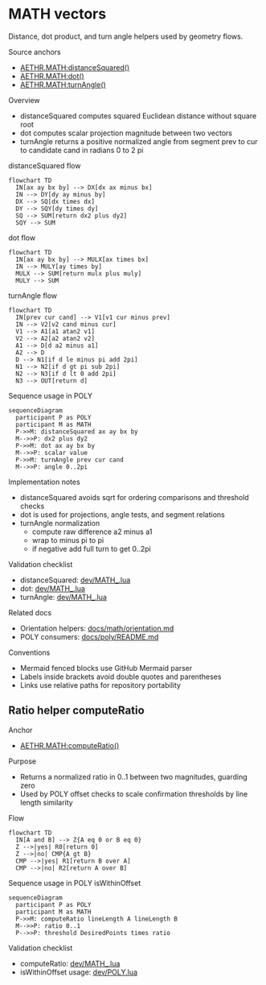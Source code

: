 # MATH vectors

Distance, dot product, and turn angle helpers used by geometry flows.

Source anchors
- [AETHR.MATH:distanceSquared()](../../dev/MATH_.lua:58)
- [AETHR.MATH:dot()](../../dev/MATH_.lua:75)
- [AETHR.MATH:turnAngle()](../../dev/MATH_.lua:142)

Overview

- distanceSquared computes squared Euclidean distance without square root
- dot computes scalar projection magnitude between two vectors
- turnAngle returns a positive normalized angle from segment prev to cur to candidate cand in radians 0 to 2 pi

distanceSquared flow

```mermaid
flowchart TD
  IN[ax ay bx by] --> DX[dx ax minus bx]
  IN --> DY[dy ay minus by]
  DX --> SQ[dx times dx]
  DY --> SQY[dy times dy]
  SQ --> SUM[return dx2 plus dy2]
  SQY --> SUM
```

dot flow

```mermaid
flowchart TD
  IN[ax ay bx by] --> MULX[ax times bx]
  IN --> MULY[ay times by]
  MULX --> SUM[return mulx plus muly]
  MULY --> SUM
```

turnAngle flow

```mermaid
flowchart TD
  IN[prev cur cand] --> V1[v1 cur minus prev]
  IN --> V2[v2 cand minus cur]
  V1 --> A1[a1 atan2 v1]
  V2 --> A2[a2 atan2 v2]
  A1 --> D[d a2 minus a1]
  A2 --> D
  D --> N1[if d le minus pi add 2pi]
  N1 --> N2[if d gt pi sub 2pi]
  N2 --> N3[if d lt 0 add 2pi]
  N3 --> OUT[return d]
```

Sequence usage in POLY

```mermaid
sequenceDiagram
  participant P as POLY
  participant M as MATH
  P->>M: distanceSquared ax ay bx by
  M-->>P: dx2 plus dy2
  P->>M: dot ax ay bx by
  M-->>P: scalar value
  P->>M: turnAngle prev cur cand
  M-->>P: angle 0..2pi
```

Implementation notes

- distanceSquared avoids sqrt for ordering comparisons and threshold checks
- dot is used for projections, angle tests, and segment relations
- turnAngle normalization
  - compute raw difference a2 minus a1
  - wrap to minus pi to pi
  - if negative add full turn to get 0..2pi

Validation checklist

- distanceSquared: [dev/MATH_.lua](../../dev/MATH_.lua:58)
- dot: [dev/MATH_.lua](../../dev/MATH_.lua:75)
- turnAngle: [dev/MATH_.lua](../../dev/MATH_.lua:142)

Related docs

- Orientation helpers: [docs/math/orientation.md](./orientation.md)
- POLY consumers: [docs/poly/README.md](../poly/README.md)

Conventions

- Mermaid fenced blocks use GitHub Mermaid parser
- Labels inside brackets avoid double quotes and parentheses
- Links use relative paths for repository portability
## Ratio helper computeRatio

Anchor
- [AETHR.MATH:computeRatio()](../../dev/MATH_.lua:43)

Purpose
- Returns a normalized ratio in 0..1 between two magnitudes, guarding zero
- Used by POLY offset checks to scale confirmation thresholds by line length similarity

Flow

```mermaid
flowchart TD
  IN[A and B] --> Z{A eq 0 or B eq 0}
  Z -->|yes| R0[return 0]
  Z -->|no| CMP{A gt B}
  CMP -->|yes| R1[return B over A]
  CMP -->|no| R2[return A over B]
```

Sequence usage in POLY isWithinOffset

```mermaid
sequenceDiagram
  participant P as POLY
  participant M as MATH
  P->>M: computeRatio lineLength A lineLength B
  M-->>P: ratio 0..1
  P-->>P: threshold DesiredPoints times ratio
```

Validation checklist
- computeRatio: [dev/MATH_.lua](../../dev/MATH_.lua:43)
- isWithinOffset usage: [dev/POLY.lua](../../dev/POLY.lua:1109)